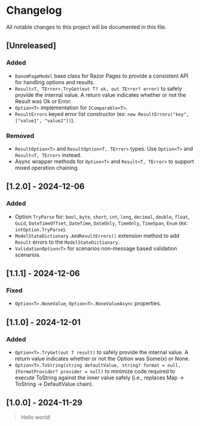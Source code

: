 # Changelog

All notable changes to this project will be documented in this file.

## [Unreleased]

### Added

- `DanomPageModel` base class for Razor Pages to provide a consistent API for handling options and results.
- `Result<T, TError>.TryGet(out T? ok, out TError? error)` to safely provide the internal value. A return value indicates whether or not the Result was Ok or Error.
- `Option<T>` implementation for `IComparable<T>`.
- `ResultErrors` keyed error list constructor (ex: `new ResultErrors("key", ["value1", "value2"])`).

### Removed

- `ResultOption<T>` and `ResultOption<T, TError>` types. Use `Option<T>` and `Result<T, TError>` instead.
- Async wrapper methods for `Option<T>` and `Result<T, TError>` to support mixed operation chaining.

## [1.2.0] - 2024-12-06

### Added

- Option `TryParse` for: `bool`, `byte`, `short`, `int`, `long`, `decimal`, `double`, `float`, `Guid`, `DateTimeOffset`, `DateTime`, `DateOnly`, `TimeOnly`, `TimeSpan`, `Enum` (ex: `intOption.TryParse`).
- `ModelStateDictionary.AddResultErrors()` extension method to add `Result` errors to the `ModelStateDictionary`.
- `ValidationOption<T>` for scenarios non-message based validation scenarios.

## [1.1.1] - 2024-12-06

### Fixed

- `Option<T>.NoneValue`, `Option<T>.NoneValueAsync` properties.

## [1.1.0] - 2024-12-01

### Added

- `Option<T>.TryGet(out T result)` to safely provide the internal value. A return value indicates whether or not the Option was Some(x) or None.
- `Option<T>.ToString(string defaultValue, string? format = null, IFormatProvider? provider = null)` to minimize code required to execute ToString against the inner value safely (i.e., replaces Map -> ToString -> DefaultValue chain).

## [1.0.0] - 2024-11-29

> Hello world!
